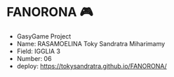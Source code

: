 # FANORONA :video_game:
- GasyGame Project
- Name: RASAMOELINA Toky Sandratra Miharimamy
- Field: IGGLIA 3
- Number: 06
- deploy: https://tokysandratra.github.io/FANORONA/
